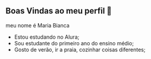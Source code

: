## Boas Vindas ao meu perfil 💙

meu nome é Maria Bianca

- Estou estudando no Alura;
- Sou estudante do primeiro ano do ensino médio;
- Gosto de verão, ir a praia, cozinhar coisas diferentes;
